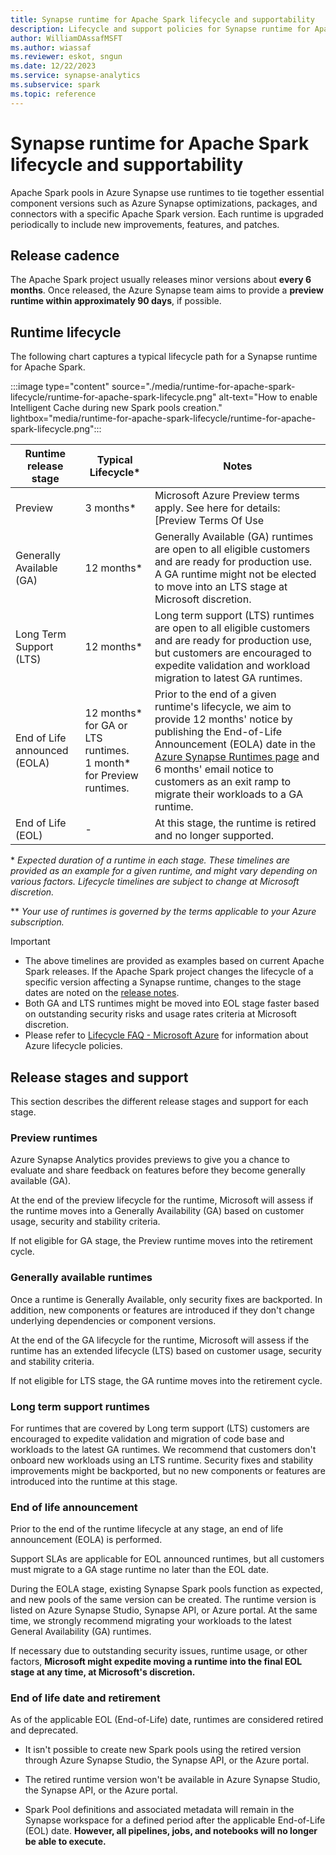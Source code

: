 ```yaml
---
title: Synapse runtime for Apache Spark lifecycle and supportability
description: Lifecycle and support policies for Synapse runtime for Apache Spark
author: WilliamDAssafMSFT
ms.author: wiassaf
ms.reviewer: eskot, sngun
ms.date: 12/22/2023
ms.service: synapse-analytics
ms.subservice: spark
ms.topic: reference
---
```


# Synapse runtime for Apache Spark lifecycle and supportability

Apache Spark pools in Azure Synapse use runtimes to tie together essential component versions such as Azure Synapse optimizations, packages, and connectors with a specific Apache Spark version. Each runtime is upgraded periodically to include new improvements, features, and patches.

## Release cadence

The Apache Spark project usually releases minor versions about __every 6 months__. Once released, the Azure Synapse team aims to provide a __preview runtime within approximately 90 days__, if possible.

## Runtime lifecycle

The following chart captures a typical lifecycle path for a Synapse runtime for Apache Spark.

:::image type="content" source="./media/runtime-for-apache-spark-lifecycle/runtime-for-apache-spark-lifecycle.png" alt-text="How to enable Intelligent Cache during new Spark pools creation." lightbox="media/runtime-for-apache-spark-lifecycle/runtime-for-apache-spark-lifecycle.png":::

| Runtime release stage | Typical Lifecycle* | Notes |
| --- | --- | --- |
| Preview | 3 months* | Microsoft Azure Preview terms apply. See here for details: [Preview Terms Of Use | Microsoft Azure](https://azure.microsoft.com/support/legal/preview-supplemental-terms/?cdn=disable) |
| Generally Available (GA) | 12 months* | Generally Available (GA) runtimes are open to all eligible customers and are ready for production use.<br />A GA runtime might not be elected to move into an LTS stage at Microsoft discretion. |
| Long Term Support (LTS) | 12 months* | Long term support (LTS) runtimes are open to all eligible customers and are ready for production use, but customers are encouraged to expedite validation and workload migration to latest GA runtimes. |
| End of Life announced (EOLA) | 12 months* for GA or LTS runtimes.<br />1 month* for Preview runtimes. | Prior to the end of a given runtime's lifecycle, we aim to provide 12 months' notice by publishing the End-of-Life Announcement (EOLA) date in the [Azure Synapse Runtimes page](./apache-spark-version-support.md) and 6 months' email notice to customers as an exit ramp to migrate their workloads to a GA runtime. |
| End of Life (EOL) | - | At this stage, the runtime is retired and no longer supported. |

\* *Expected duration of a runtime in each stage. These timelines are provided as an example for a given runtime, and might vary depending on various factors. Lifecycle timelines are subject to change at Microsoft discretion.* 

\** *Your use of runtimes is governed by the terms applicable to your Azure subscription.*

> [!IMPORTANT]  
>  
> - The above timelines are provided as examples based on current Apache Spark releases. If the Apache Spark project changes the lifecycle of a specific version affecting a Synapse runtime, changes to the stage dates are noted on the [release notes](./apache-spark-version-support.md).
> - Both GA and LTS runtimes might be moved into EOL stage faster based on outstanding security risks and usage rates criteria at Microsoft discretion.  
> - Please refer to [Lifecycle FAQ - Microsoft Azure](/lifecycle/faq/azure) for information about Azure lifecycle policies.
>

## Release stages and support

This section describes the different release stages and support for each stage.

### Preview runtimes

Azure Synapse Analytics provides previews to give you a chance to evaluate and share feedback on features before they become generally available (GA).

At the end of the preview lifecycle for the runtime, Microsoft will assess if the runtime moves into a Generally Availability (GA) based on customer usage, security and stability criteria.

If not eligible for GA stage, the Preview runtime moves into the retirement cycle.

### Generally available runtimes

Once a runtime is Generally Available, only security fixes are backported. In addition, new components or features are introduced if they don't change underlying dependencies or component versions.

At the end of the GA lifecycle for the runtime, Microsoft will assess if the runtime has an extended lifecycle (LTS) based on customer usage, security and stability criteria.

If not eligible for LTS stage, the GA runtime moves into the retirement cycle.

### Long term support runtimes

For runtimes that are covered by Long term support (LTS) customers are encouraged to expedite validation and migration of code base and workloads to the latest GA runtimes. We recommend that customers don't onboard new workloads using an LTS runtime. Security fixes and stability improvements might be backported, but no new components or features are introduced into the runtime at this stage.

### End of life announcement

Prior to the end of the runtime lifecycle at any stage, an end of life announcement (EOLA) is performed.

Support SLAs are applicable for EOL announced runtimes, but all customers must migrate to a GA stage runtime no later than the EOL date.

During the EOLA stage, existing Synapse Spark pools function as expected, and new pools of the same version can be created. The runtime version is listed on Azure Synapse Studio, Synapse API, or Azure portal. At the same time, we strongly recommend migrating your workloads to the latest General Availability (GA) runtimes.

If necessary due to outstanding security issues, runtime usage, or other factors, **Microsoft might expedite moving a runtime into the final EOL stage at any time, at Microsoft's discretion.**

### End of life date and retirement

As of the applicable EOL (End-of-Life) date, runtimes are considered retired and deprecated.
- It isn't possible to create new Spark pools using the retired version through Azure Synapse Studio, the Synapse API, or the Azure portal.

- The retired runtime version won't be available in Azure Synapse Studio, the Synapse API, or the Azure portal.

- Spark Pool definitions and associated metadata will remain in the Synapse workspace for a defined period after the applicable End-of-Life (EOL) date. **However, all pipelines, jobs, and notebooks will no longer be able to execute.**
